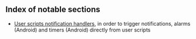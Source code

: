 ## Index of notable sections

* [User scripts notification handlers](./webview/notification-handlers.md), in order to trigger notifications, alarms (Android) and timers (Android) directly from user scripts